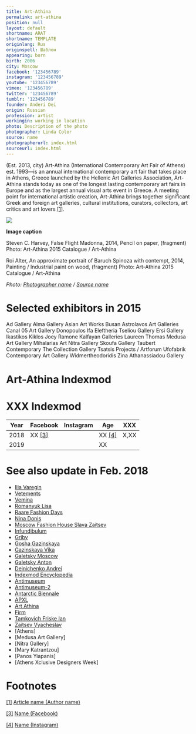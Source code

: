 ```yaml
---
title: Art-Athina
permalink: art-athina
position: null
layout: default
shortname: ARAT
shortname: TEMPLATE
originlang: Rus
originspell: Шаблон
appearing: born
birth: 2006
city: Moscow
facebook: '123456789'
instagram: '123456789'
youtube: '123456789'
vimeo: '123456789'
twitter: '123456789'
tumblr: '123456789'
founder: Anderi Dei
origin: Russian
profession: artist
workingin: working in location
photo: Description of the photo
photographer: Linda Color
source: name
photographerurl: index.html
sourceurl: index.html
---
```


(Est. 2013, city) Art-Athina (International Contemporary Art Fair of Athens) est. 1993—is an annual international contemporary art fair that takes place in Athens, Greece launched by the Hellenic Art Galleries Association, Art-Athina stands today as one of the longest lasting contemporary art fairs in Europe and as the largest annual visual arts event in Greece. A meeting point for international artistic creation, Art-Athina brings together significant Greek and foreign art galleries, cultural institutions, curators, collectors, art critics and art lovers <span id="a1">[\[1\]](#f1)</span>.

![](/images/image-name.jpg)

**Image caption**

Steven C. Harvey, False Flight Madonna, 2014, Pencil on paper, (fragment)
Photo: Art-Athina 2015 Catalogue / Art-Athina

Roi Alter, An approximate portrait of Baruch Spinoza with contempt, 2014, Painting / Industrial paint on wood, (fragment)
Photo: Art-Athina 2015 Catalogue / Art-Athina

*Photo: [Photographer name](http://example.net/) / [Source name](http://example.net/)*

# Selected exhibitors in 2015

Αd Gallery
Alma Gallery
Asian Art Works Busan
Astrolavos Art Galleries
Canal 05 Art Gallery
Donopoulos Ifa
Eleftheria Tseliou Gallery
Ersi Gallery
Ikastikos Kiklos
Joey Ramone
Kalfayan Galleries
Laureen Thomas
Medusa Art Gallery
Mihalarias Art
Nitra Gallery
Skoufa Gallery
Taubert Contemporary
The Collection Gallery
Tsatsis Projects / Artforum
Ufofabrik Contemporary Art Gallery
Widmertheodoridis
Zina Athanassiadou Gallery

# Art-Athina Indexmod
# XXX Indexmod

|Year|Facebook|Instagram|Age|XXX|
|-|-|-|-|-|
|2018|ХХ <span id="a3">[\[3\]](#f3)</span>||ХХ <span id="a4">[\[4\]](#f4)</span>|Х,ХХ|
|2019|||ХХ||

# See also update in Feb. 2018

+ [Ilia Varegin](varegin-ilia)
+ [Vetements](vetements)
+ [Vemina](vemina)
+ [Romanyuk Lisa](romanyuk-lisa)
+ [Raare Fashion Days](raare-fashion-days)
+ [Nina Donis](nina-donis)
+ [Moscow Fashion House Slava Zaitsev](moscow-fashion-house-slava-zaitsev)
+ [Infundibulum](infundibulum)
+ [Griby](griby)
+ [Gosha Gazinskaya](gosha-gazinskaya)
+ [Gazinskaya Vika](gazinskaya-vika)
+ [Galetsky Moscow](galetsky-moscow)
+ [Galetsky Anton](galetsky-anton)
+ [Deinichenko Andrei](deinichenko-andrei)
+ [Indexmod Encyclopedia](indexmod-encyclopedia)
+ [Antimuseum](antimuseum)
+ [Antimuseum-2](antimuseum-2)
+ [Antarctic Biennale](antarctic-biennale)
+ [APXL](apxl)
+ [Art Athina](art-athina)
+ [Firm](firm)
+ [Tamkovich Friske Ian](tamkovich-friske-ian)
+ [Zaitsev Vyacheslav](zaitsev-vyacheslav)
+ [Athens]
+ [Medusa Art Gallery]
+ [Nitra Gallery]
+ [Mary Katrantzou]
+ [Panos Yiapanis]
+ [Athens Xclusive Designers Week]

# Footnotes

[[1]](#a1) <span id="f1"></span> [Article name (Author name)](http://example.net/article)

[[3]](#a3) <span id="f3"></span> [Name (Facebook)](http://example.net/article)

[[4]](#a4) <span id="f4"></span> [Name (Instagram)](http://example.net/article)
